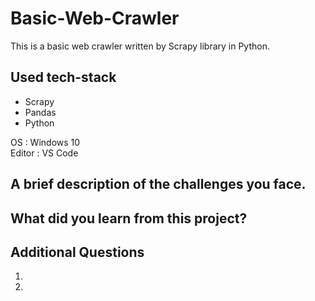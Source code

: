 # Basic-Web-Crawler
This is a basic web crawler written by  Scrapy library in Python.


## Used tech-stack
- Scrapy
- Pandas
- Python

OS : Windows 10<br/>
Editor : VS Code
## A brief description of the challenges you face.

## What did you learn from this project?

## Additional Questions
1.
2.
